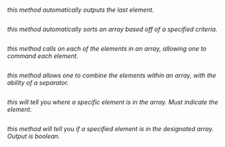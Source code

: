 ```.last
```
*this method automatically outputs the last element.*
```.sort
```
*this method automatically sorts an array based off of a specified criteria.*
```.each
```
*this method calls on each of the elements in an array, allowing one to command each element.*
```.join
```
*this method allows one to combine the elements within an array, with the ability of a separator.*
```.index
```
*this will tell you where a specific element is in the array. Must indicate the element.*
```.include?
```
*this method will tell you if a specified element is in the designated array. Output is boolean.*

